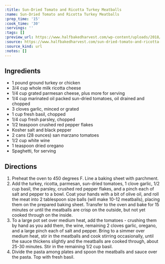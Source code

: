 ```yaml
---
:title: Sun-Dried Tomato and Ricotta Turkey Meatballs
:name: Sun-Dried Tomato and Ricotta Turkey Meatballs
:prep_time: '15'
:cook_time: '30'
:servings: ''
:tags: []
:preview_url: https://www.halfbakedharvest.com/wp-content/uploads/2018/03/Sun-Dried-Tomato-and-Ricotta-Turkey-Meatballs-10-700x467.jpg
:source: https://www.halfbakedharvest.com/sun-dried-tomato-and-ricotta-turkey-meatballs/
:source_kind: url
:notes: []
---
```


## Ingredients
- 1 pound ground turkey or chicken
- 3/4 cup whole milk ricotta cheese
- 1/4 cup grated parmesan cheese, plus more for serving
- 1/4 cup marinated oil packed sun-dried tomatoes, oil drained and chopped
- 3 cloves garlic, minced or grated
- 1 cup fresh basil, chopped
- 1/4 cup fresh parsley, chopped
- 1/2 teaspoon crushed red pepper flakes
- Kosher salt and black pepper
- 2 cans (28 ounces) san marzano tomatoes
- 1/2 cup white wine
- 1 teaspoon dried oregano
- Spaghetti, for serving


## Directions
1. Preheat the oven to 450 degrees F. Line a baking sheet with parchment.
2. Add the turkey, ricotta, parmesan, sun-dried tomatoes, 1 clove garlic, 1/2 cup basil, the parsley, crushed red pepper flakes, and a pinch each of salt and pepper to a bowl. Coat your hands with a bit of olive oil, and roll the meat into 2 tablespoon size balls (will make 10-12 meatballs), placing them on the prepared baking sheet. Transfer to the oven and bake for 15 minutes or until the meatballs are crisp on the outside, but not yet cooked through on the inside.
3. To a large pot set over medium heat, add the tomatoes - crushing them by hand as you add them, the wine, remaining 2 cloves garlic, oregano, and a large pinch each of salt and pepper. Bring to a simmer over medium heat, stir in the meatballs and cook stirring occasionally, until the sauce thickens slightly and the meatballs are cooked through, about 25-30 minutes. Stir in the remaining 1/2 cup basil.
4. Divide the pasta among plates and spoon the meatballs and sauce over the pasta. Top with fresh basil.
